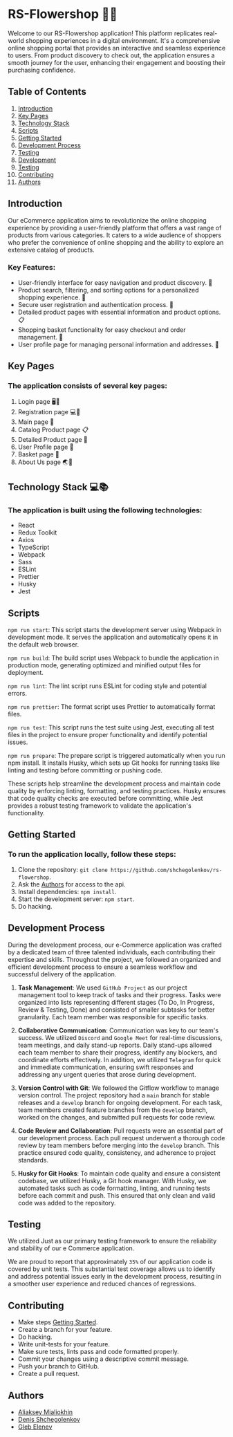 # RS-Flowershop 🛒🌐

Welcome to our RS-Flowershop application! This platform replicates real-world shopping experiences in a digital
environment.
It's a comprehensive online shopping portal that provides an interactive and seamless experience to users. From
product discovery to check out, the application ensures a smooth journey for the user, enhancing their engagement and
boosting their purchasing confidence.

## Table of Contents

1. [Introduction](#introduction)
2. [Key Pages](#key-pages)
3. [Technology Stack](#technology-stack)
4. [Scripts](#scripts)
5. [Getting Started](#getting-started)
6. [Development Process](#development)
7. [Testing](#testing)
8. [Development](#development)
9. [Testing](#testing)
10. [Contributing](#contributing)
11. [Authors](#authors)

## <a id="introduction">Introduction</a>

Our eCommerce application aims to revolutionize the online shopping experience by providing a user-friendly platform
that offers a vast range of products from various categories. It caters to a wide audience of shoppers who prefer the
convenience of online shopping and the ability to explore an extensive catalog of products.

### Key Features:

- User-friendly interface for easy navigation and product discovery. 🐶
- Product search, filtering, and sorting options for a personalized shopping experience. 🔎
- Secure user registration and authentication process. 📝
- Detailed product pages with essential information and product options. 📋
- Shopping basket functionality for easy checkout and order management. 🛒
- User profile page for managing personal information and addresses. 👤

## <a id="key-pages">Key Pages</a>

### The application consists of several key pages:

1. Login page 🖥️🔐
2. Registration page 💻📝
3. Main page 🏡
4. Catalog Product page 📋
5. Detailed Product page 🔎
6. User Profile page 👤
7. Basket page 🛒
8. About Us page 🌏🚻

## <a id="technology-stack">Technology Stack 💻📚</a>

### The application is built using the following technologies:

- React
- Redux Toolkit
- Axios
- TypeScript
- Webpack
- Sass
- ESLint
- Prettier
- Husky
- Jest

## <a id="scripts">Scripts</a>

<code>npm run start</code>: This script starts the development server using Webpack in
development mode. It serves the application and automatically opens it in the default web browser.

<code>npm run build</code>: The build script uses Webpack to bundle the application in production mode,
generating optimized and minified output files for deployment.

<code>npm run lint</code>: The lint script runs ESLint for coding style and potential errors.

<code>npm run prettier</code>: The format script uses Prettier to automatically format
files.

<code>npm run test</code>: This script runs the test suite using Jest, executing all test files in the project to ensure
proper
functionality and identify potential issues.

<code>npm run prepare</code>: The prepare script is triggered automatically when you run npm install. It installs Husky,
which sets up Git hooks for running tasks like linting and testing before committing or pushing code.

These scripts help streamline the development process and maintain code quality by enforcing linting, formatting, and
testing practices. Husky ensures that code quality checks are executed before committing, while Jest provides a robust
testing framework to validate the application's functionality.

## <a id="getting-started">Getting Started</a>

### To run the application locally, follow these steps:

1. Clone the repository: `git clone https://github.com/shchegolenkov/rs-flowershop`.
2. Ask the [Authors](#authors) for access to the api.
3. Install dependencies: `npm install`.
4. Start the development server: `npm start`.
5. Do hacking.

## <a id="development">Development Process</a>

During the development process, our e-Commerce application was crafted by a dedicated team of three talented
individuals, each contributing their expertise and skills. Throughout the project, we followed an organized and
efficient development
process to ensure a seamless workflow and successful delivery of the application.

1. **Task Management**: We used `GitHub Project` as our project management tool to keep track of tasks and
   their progress. Tasks were organized into lists representing different stages (To Do, In Progress, Review & Testing,
   Done) and consisted of smaller subtasks for better granularity. Each team member was responsible for specific tasks.

2. **Collaborative Communication**: Communication was key to our team's success. We utilized `Discord` and `Google Meet`
   for real-time
   discussions, team meetings, and daily stand-up reports. Daily stand-ups allowed each team member to share their
   progress, identify any blockers, and coordinate efforts effectively. In addition, we utilized `Telegram` for
   quick and immediate communication, ensuring swift responses and addressing any urgent queries that arose during
   development.

3. **Version Control with Git**: We followed the Gitflow workflow to manage version control. The project repository had
   a `main` branch for stable releases and a `develop` branch for ongoing development. For each task, team members
   created feature branches from the `develop` branch, worked on the changes, and submitted pull requests for code
   review.

4. **Code Review and Collaboration**: Pull requests were an essential part of our development process. Each pull request
   underwent a thorough code review by team members before merging into the `develop` branch. This practice
   ensured code quality, consistency, and adherence to project standards.

5. **Husky for Git Hooks**: To maintain code quality and ensure a consistent codebase, we utilized Husky, a Git hook
   manager. With Husky, we automated tasks such as code formatting, linting, and running tests before each commit and
   push. This ensured that only clean and valid code was added to the repository.

## <a id="testing">Testing</a>

We utilized Just as our primary testing framework to ensure the reliability and stability of our e Commerce application.

We are proud to report that approximately `35%` of our application code is covered by unit tests. This substantial test
coverage allows us to identify and address potential issues early in the development process, resulting in a smoother
user experience and reduced chances of regressions.

## <a id="contributing">Contributing</a>

- Make steps [Getting Started](getting-started).
- Create a branch for your feature.
- Do hacking.
- Write unit-tests for your feature.
- Make sure tests, lints pass and code formatted properly.
- Commit your changes using a descriptive commit message.
- Push your branch to GitHub.
- Create a pull request.

## <a id="authors">Authors</a>

- [Aliaksey Mialiokhin](https://github.com/Mialiokhin)
- [Denis Shchegolenkov](https://github.com/shchegolenkov/)
- [Gleb Elenev](https://github.com/gl-el/)

